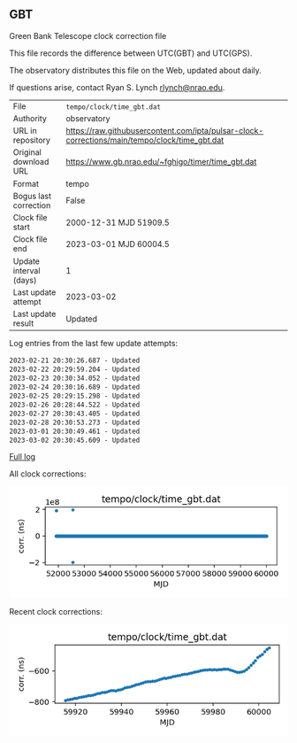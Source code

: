 
## GBT

Green Bank Telescope clock correction file

This file records the difference between UTC(GBT) and UTC(GPS).

The observatory distributes this file on the Web, updated about daily.

If questions arise, contact Ryan S. Lynch <rlynch@nrao.edu>.

|     |     |
|:--- |:--- |
| File | `tempo/clock/time_gbt.dat` |
| Authority | observatory |
| URL in repository | <https://raw.githubusercontent.com/ipta/pulsar-clock-corrections/main/tempo/clock/time_gbt.dat> |
| Original download URL | <https://www.gb.nrao.edu/~fghigo/timer/time_gbt.dat> |
| Format | tempo |
| Bogus last correction | False |
| Clock file start | 2000-12-31 MJD 51909.5 |
| Clock file end | 2023-03-01 MJD 60004.5 |
| Update interval (days) | 1 |
| Last update attempt | 2023-03-02 |
| Last update result | Updated |

Log entries from the last few update attempts:
```
2023-02-21 20:30:26.687 - Updated
2023-02-22 20:29:59.204 - Updated
2023-02-23 20:30:34.052 - Updated
2023-02-24 20:30:16.689 - Updated
2023-02-25 20:29:15.298 - Updated
2023-02-26 20:28:44.522 - Updated
2023-02-27 20:30:43.405 - Updated
2023-02-28 20:30:53.273 - Updated
2023-03-01 20:30:49.461 - Updated
2023-03-02 20:30:45.609 - Updated
```
[Full log](https://raw.githubusercontent.com/ipta/pulsar-clock-corrections/main/log/tempo/clock/time_gbt.dat.log)


All clock corrections:

![plot of all clock corrections](time_gbt.dat.png "All corrections")

Recent clock corrections:

![plot of recent clock corrections](time_gbt.dat.short.png "Recent corrections")

